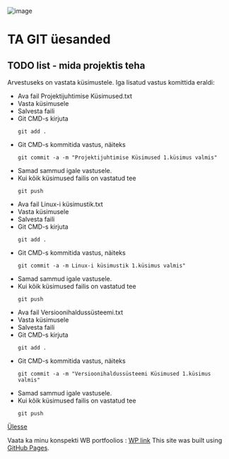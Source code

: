![image](https://github.com/user-attachments/assets/84c23b84-c036-45dd-97f2-4b1a2a1f2846)
# TA GIT üesanded
<a name="readme-top"></a>
## TODO list - mida projektis teha
Arvestuseks on vastata küsimustele. Iga lisatud vastus komittida eraldi:

* Ava fail Projektijuhtimise Küsimused.txt
* Vasta küsimusele
* Salvesta faili
* Git CMD-s kirjuta
  ```
  git add .
  ```
* Git CMD-s kommitida vastus, näiteks
  ```
  git commit -a -m "Projektijuhtimise Küsimused 1.küsimus valmis"
  ```
* Samad sammud igale vastusele.
* Kui kõik küsimused failis on vastatud tee
  ```
  git push
  ```
* Ava fail Linux-i küsimustik.txt
* Vasta küsimusele
* Salvesta faili
* Git CMD-s kirjuta
  ```
  git add .
  ```
* Git CMD-s kommitida vastus, näiteks
  ```
  git commit -a -m Linux-i küsimustik 1.küsimus valmis"
  ```
* Samad sammud igale vastusele.
* Kui kõik küsimused failis on vastatud tee
  ```
  git push
  ```
* Ava fail Versioonihaldussüsteemi.txt
* Vasta küsimusele
* Salvesta faili
* Git CMD-s kirjuta
  ```
  git add .
  ```
* Git CMD-s kommitida vastus, näiteks
  ```
  git commit -a -m "Versioonihaldussüsteemi Küsimused 1.küsimus valmis"
  ```
* Samad sammud igale vastusele.
* Kui kõik küsimused failis on vastatud tee
  ```
  git push
  ```
<a href="#readme-top">Ülesse</a>

Vaata ka minu konspekti WB portfoolios : <a href="https://marilunatei24.thkit.ee/wp/" target="_blank">WP link</a>
This site was built using [GitHub Pages](https://pages.github.com/).

